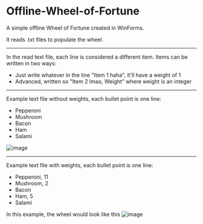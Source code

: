 # Offline-Wheel-of-Fortune

A simple offline Wheel of Fortune created in WinForms.

It reads .txt files to populate the wheel.

---

In the read text file, each line is considered a different item.
Items can be written in two ways:
  - Just write whatever in the line "Item 1 haha", it'll have a weight of 1
  - Advanced, written so "Item 2 lmao, Weight" where weight is an integer
  
---

Example text file without weights, each bullet point is one line:

  - Pepperoni
  - Mushroom
  - Bacon
  - Ham
  - Salami

![image](https://user-images.githubusercontent.com/81893523/221460889-b6fbc8c7-8133-4b37-95b4-f34e1d340534.png)
 
---
 
Example text file with weights, each bullet point is one line:

  - Pepperoni, 11
  - Mushroom, 2
  - Bacon
  - Ham, 5
  - Salami
  
In this example, the wheel would look like this
![image](https://user-images.githubusercontent.com/81893523/221458602-c193a625-30d5-4588-b612-832b4f3d33af.png)
